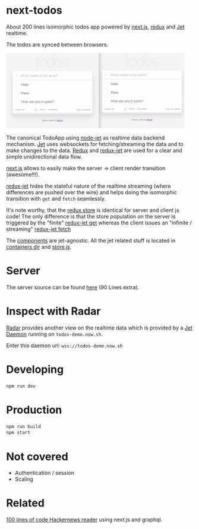 # next-todos
About 200 lines isomorphic todos app powered by [next.js](https://github.com/zeit/next.js/), [redux](https://github.com/reactjs/redux) and [Jet](http://jetbus.io) realtime. 

The todos are synced between browsers.

[![Live](./todos.gif)](https://todos.now.sh)

The canonical TodoApp using [node-jet](https://github.com/lipp/node-jet) as realtime data backend mechanism. [Jet](https://jetbus.io) uses websockets for fetching/streaming the data and to make changes to the data.
[Redux](https://github.com/reactjs/redux) and [redux-jet](https://github.com/lipp/redux-jet) are used for a clear and simple unidirectional data flow.

[next.js](https://github.com/zeit/next.js/) allows to easily make the server -> client render transition (awesome!!!).

[redux-jet](https://github.com/lipp/redux-jet) hides the stateful nature of the realtime streaming (where differences are pushed over the wire) and helps doing the isomorphic transition with `get` and `fetch` seamlessly.

It's note worthy, that the [redux store](https://github.com/lipp/next-todos/blob/master/store.js#L16) is identical for server and client js code! The only difference is that the store population on the server is triggered by the "finite" [redux-jet get](https://github.com/lipp/next-todos/blob/master/store.js#L22) whereas the client issues an "infinite / streaming" [redux-jet fetch](https://github.com/lipp/next-todos/blob/master/pages/index.js#L56)

The [components](https://github.com/lipp/next-todos/blob/master/components/) are jet-agnostic. All the jet related stuff is located in [containers dir](https://github.com/lipp/next-todos/blob/master/containers) and [store.js](https://github.com/lipp/next-todos/blob/master/store.js).

# Server

The server source can be found [here](https://github.com/lipp/node-jet/blob/master/examples/todo/todo-server.js) (90 Lines extra). 

# Inspect with Radar

[Radar](https://lipp.github.io/radar/#/) provides another view on the realtime data which is provided by a [Jet Daemon](https://github.com/lipp/node-jet/blob/master/examples/todo/todo-server.js) running on `todos-demo.now.sh`.

Enter this daemon url: `wss://todos-demo.now.sh`

# Developing

```bash
npm run dev
```

# Production

```bash
npm run build
npm start
```

# Not covered

- Authentication / session
- Scaling

# Related

[100 lines of code Hackernews reader](https://github.com/lipp/hackernews) using next.js and graphql.
